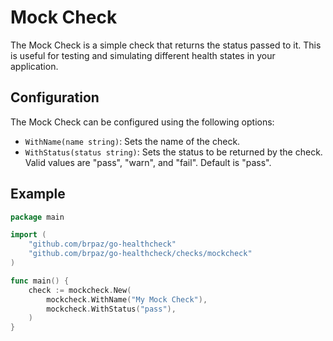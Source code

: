 # Mock Check

The Mock Check is a simple check that returns the status passed to it. This is useful for testing and simulating different health states in your application.

## Configuration

The Mock Check can be configured using the following options:

- `WithName(name string)`: Sets the name of the check.
- `WithStatus(status string)`: Sets the status to be returned by the check. Valid values are "pass", "warn", and "fail". Default is "pass".


## Example

```go
package main

import (
    "github.com/brpaz/go-healthcheck"
    "github.com/brpaz/go-healthcheck/checks/mockcheck"
)

func main() {
    check := mockcheck.New(
        mockcheck.WithName("My Mock Check"),
        mockcheck.WithStatus("pass"),
    )
}
```

